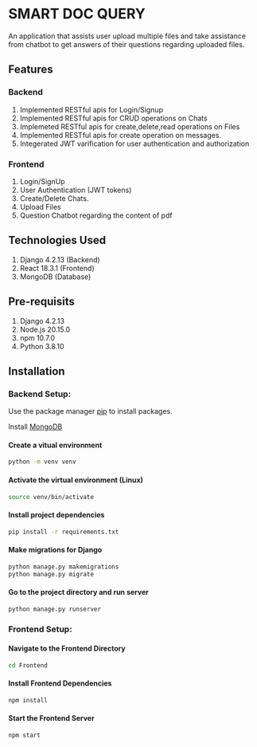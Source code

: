 # SMART DOC QUERY

An application that assists user upload multiple files and take assistance from chatbot to get answers of their questions regarding uploaded files.

## Features
### Backend
1. Implemented RESTful apis for Login/Signup
2. Implemented RESTful apis for CRUD operations on Chats
3. Implemeted RESTful apis for create,delete,read operations on Files
5. Implemented RESTful apis for create operation on messages.
6. Integerated JWT varification for user authentication and authorization
### Frontend
1. Login/SignUp
2. User Authentication (JWT tokens)
3. Create/Delete Chats.
4. Upload Files
5. Question Chatbot regarding the content of pdf

## Technologies Used
1. Django 4.2.13 (Backend)
2. React 18.3.1 (Frontend)
3. MongoDB (Database)

## Pre-requisits
1. Django 4.2.13
2. Node.js 20.15.0
3. npm 10.7.0
4. Python 3.8.10


## Installation 
### Backend Setup:

Use the package manager [pip](https://pip.pypa.io/en/stable/) to install packages.

Install [MongoDB](https://www.mongodb.com/docs/manual/installation/) 

#### Create a vitual environment

```bash
python -m venv venv
```
#### Activate the virtual environment (Linux)
```bash
source venv/bin/activate
```

#### Install project dependencies
```bash
pip install -r requirements.txt
```
#### Make migrations for Django
```bash
python manage.py makemigrations
python manage.py migrate
```
#### Go to the project directory and run server
```bash
python manage.py runserver
```

### Frontend Setup:

#### Navigate to the Frontend Directory

```bash
cd Frontend
```

#### Install Frontend Dependencies
```bash
npm install
```
#### Start the Frontend Server
```bash
npm start
```